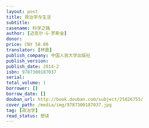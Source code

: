 ```yaml
---
layout: post
title: 政治学与生活
subtitle: 
casename: 科学之路
author: [迈克尔·G·罗斯金]
donor: 
price: CNY 58.00
translator: [林震]
publish_company: 中国人民大学出版社
publish_version: 
publish_date: 2014-2
isbn: 9787300187037
serial: 
total_volume: 1
borrower: []
borrow_date: []
douban_url: http://book.douban.com/subject/25826755/
cover_path: /media/img/9787300187037.jpg
tag: [政治学]
read_status: 想读
---
```

